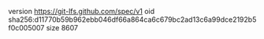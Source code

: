 version https://git-lfs.github.com/spec/v1
oid sha256:d11770b59b962ebb046df66a864ca6c679bc2ad13c6a99dce2192b5f0c005007
size 8607
